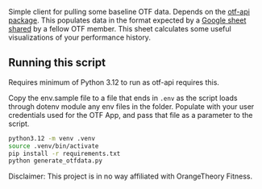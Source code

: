 Simple client for pulling some baseline OTF data. Depends on the [otf-api package](https://otf-api.readthedocs.io/en/stable/). This populates data in the format expected by a [Google sheet shared](https://docs.google.com/spreadsheets/d/1DUj1Lx660Dp0Q6nPECQqu-CYgEEpmX99UzAHzgW1er4/edit?fbclid=IwZXh0bgNhZW0CMTEAAR1BOO7bJC2IjEeDyKOwVSrqlpLseWK6Kno-0GlhdGOz4xWO3Jpb50lTJ3U_aem_8iTVbHtrGHbxaA_axH4rBA&gid=0#gid=0) by a fellow OTF member. This sheet calculates some useful visualizations of your performance history.

## Running this script
Requires minimum of Python 3.12 to run as otf-api requires this.

Copy the env.sample file to a file that ends in `.env` as the script loads through dotenv module any env files in the folder. Populate with your user credentials used for the OTF App, and pass that file as a parameter to the script.

```bash
python3.12 -m venv .venv
source .venv/bin/activate
pip install -r requirements.txt
python generate_otfdata.py
```

Disclaimer:
This project is in no way affiliated with OrangeTheory Fitness.
